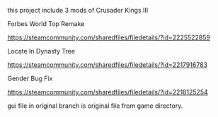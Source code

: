 this project include 3 mods of Crusader Kings III

Forbes World Top Remake

https://steamcommunity.com/sharedfiles/filedetails/?id=2225522859

Locate In Dynasty Tree

https://steamcommunity.com/sharedfiles/filedetails/?id=2217916783

Gender Bug Fix
 
https://steamcommunity.com/sharedfiles/filedetails/?id=2218125254

gui file in original branch is original file from game directory.